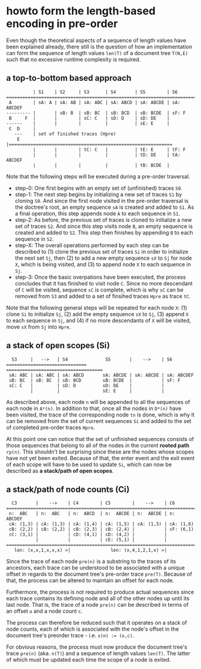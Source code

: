
<!-- ======================================================================= -->
# howto form the length-based encoding in pre-order

Even though the theoretical aspects of a sequence of length values have been
explained already, there still is the question of how an implementation can
form the sequence of length values `len(T)` of a document tree `T(N,E)` such
that no excessive runtime complexity is required.

<!-- ======================================================================= -->
## a top-to-bottom based approach

```
          | S1    | S2     | S3      | S4       | S5        | S6
========================================================================
 A        | sA: A | sA: AB | sA: ABC | sA: ABCD | sA: ABCDE | sA: ABCDEF
--------- |       | sB: B  | sB: BC  | sB: BCD  | sB: BCDE  | sF: F
 B     F  |       |        | sC: C   | sD: D    | sD: DE    |
------    |       |        |         |          | sE: E     |
 C  D     |
   ---    | set of finished traces (Hpre)
    E     |=============================================================
          |       |        | tC: C   |          | tE: E     | tF: F
          |       |        |         |          | tD: DE    | tA: ABCDEF
          |       |        |         |          | tB: BCDE  |
```

Note that the following steps will be executed during a pre-order traversal.

* step-0: One first begins with an empty set of (unfinished) traces `S0`.
* step-1: The next step begins by initializing a new set of traces `S1` by
  cloning `S0`. And since the first node visited in the pre-order traversal
  is the doctree's root, an empty sequence `sA` is created and added to `S1`.
  As a final operation, this step appends node `A` to each sequence in `S1`.
* step-2: As before, the previous set of traces is cloned to initialize a new
  set of traces `S2`. And since this step visits node `B`, an empty sequence
  is created and added to `S2`. This step then finishes by appending `B` to
  each sequence in `S2`.
* step-X: The overall operations performed by each step can be described to
  (1) clone the previous set of traces `Si` in order to initialize the next
  set `Sj`, then (2) to add a new empty sequence `sX` to `Sj` for node `X`,
  which is being visited, and (3) to append node `X` to each sequence in `Sj`.
* step-3: Once the basic overpations have been executed, the process concludes
  that it has finished to visit node `C`. Since no more descendant of `C` will
  be visited, sequence `sC` is complete, which is why `sC` can be removed from
  `S3` and added to a set of finsihed traces `Hpre` as trace `tC`.

Note that the following general steps will be repeated for each node `X`:
(1) clone `Si` to initialize `Sj`, (2) add the empty sequence `sX` to `Sj`,
(3) append `X` to each sequence in `Sj`, and (4) if no more descendants of
`X` will be visited, move `sX` from `Sj` into `Hpre`.

<!-- ======================================================================= -->
## a stack of open scopes (Si)

```
  S3     |   -->   | S4              S5       |    -->    | S6
==============================     ====================================
 sA: ABC | sA: ABC | sA: ABCD       sA: ABCDE | sA: ABCDE | sA: ABCDEF
 sB: BC  | sB: BC  | sB: BCD        sB: BCDE  |           | sF: F
 sC: C   |         | sD: D          sD: DE    |           |
         |         |                sE: E     |           |
```

As described above, each node `n` will be appended to all the sequences of each
node in `A*(n)`. In addition to that, once all the nodes in `D*(n)` have been
visited, the trace of the corresponding node `tn` is done, which is why it can
be removed from the set of current sequences `Si` and added to the set of
completed pre-order traces `Hpre`.

At this point one can notice that the set of unfinished sequences consists of
those sequences that belong to all of the nodes in the current **rooted path**
`rp(n)`. This shouldn't be surprising since these are the nodes whose scopes
have not yet been exited. Because of that, the enter event and the exit event
of each scope will have to be used to update `Si`, which can now be described
as **a stack/path of open scopes**.

<!-- ======================================================================= -->
## a stack/path of node counts (Ci)

```
  C3       |    -->    | C4        | C5        |    -->    | C6
========================================================================
 n:  ABC   | n:  ABC   | n:  ABCD  | n:  ABCDE | n:  ABCDE | n:  ABCDEF
 cA: (1,3) | cA: (1,3) | cA: (1,4) | cA: (1,5) | cA: (1,5) | cA: (1,6)
 cB: (2,2) | cB: (2,2) | cB: (2,3) | cB: (2,4) |           | cF: (6,1)
 cC: (3,1) |           | cD: (4,1) | cD: (4,2) |           |
           |           |           | cE: (5,1) |           |
========================================================================
   len: (x,x,1,x,x,x) >|               len: (x,4,1,2,1,x) >|
```

Since the trace of each node `pre(n)` is a substring to the traces of its
ancestors, each trace can be understood to be associated with a unique
offset in regards to the document tree's pre-order trace `pre(T)`. Because
of that, the process can be altered to maintain an offset for each node.

Furthermore, the process is not required to produce actual sequences since
each trace contains its defining node and all of the other nodes up until its
last node. That is, the trace of a node `pre(n)` can be described in terms of
an offset `o` and a node count `c`.

The process can therefore be reduced such that it operates on a stack of node
counts, each of which is associated with the node's offset in the document
tree's preorder trace - i.e. `s(n) := (o,c)`.

For obvious reasons, the process must now produce the document tree's trace
`pre(n)` (aka. `n(T)`) and a sequence of length values `len(T)`. The latter
of which must be updated each time the scope of a node is exited.
